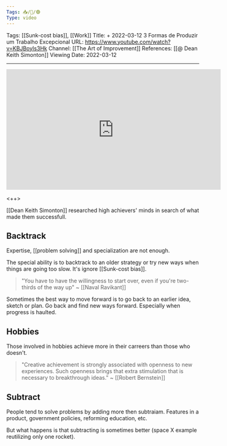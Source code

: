 ```yaml
---
Tags: 📥/🎥/🟢
Type: video
---
```


Tags: [[Sunk-cost bias]], [[Work]]
Title: + 2022-03-12 3 Formas de Produzir um Trabalho Excepcional
URL: https://www.youtube.com/watch?v=KBJBoyIs3Hk
Channel: [[The Art of Improvement]]
References: [[@ Dean Keith Simonton]] 
Viewing Date: 2022-03-12 

---

<center>
	<iframe width="560" height="315" src="https://www.youtube.com/embed/KBJBoyIs3Hk" frameborder="0" allow="accelerometer; autoplay; encrypted-media; gyroscope; picture-in-picture" allow-fullscreen></iframe>
</center>

<++>

[[Dean Keith Simonton]] researched high achievers' minds in search of what made them successfull.

## Backtrack
Expertise, [[problem solving]] and specialization are not enough.

The special ability is to backtrack to an older strategy or try new ways when things are going too slow. It's ignore [[Sunk-cost bias]].

> "You have to have the willingness to start over, even if you're two-thirds of the way up"
> ~ [[Naval Ravikant]]

Sometimes the best way to move forward is to go back to an earlier idea, sketch or plan. Go back and find new ways forward. Especially when progress is haulted.


## Hobbies
Those involved in hobbies achieve more in their carreers than those who doesn't.

> "Creative achievement is strongly associated with openness to new experiences. Such openness brings that extra stimulation that is necessary to breakthrough ideas."
> ~ [[Robert Bernstein]]

## Subtract
People tend to solve problems by adding more then subtraiam. Features in a product, government policies, reforming education, etc.

But what happens is that subtracting is sometimes better (space X example reutilizing only one rocket).